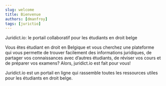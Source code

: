```yaml
---
slug: welcome
title: Bienvenue
authors: [dmanfroy]
tags: [jurictio]
---
```


Juridict.io: le portail collaboratif pour les étudiants en droit belge

Vous êtes étudiant en droit en Belgique et vous cherchez une plateforme qui vous permette de trouver facilement des informations juridiques, de partager vos connaissances avec d’autres étudiants, de réviser vos cours et de préparer vos examens? Alors, juridict.io est fait pour vous!

Juridict.io est un portail en ligne qui rassemble toutes les ressources utiles pour les étudiants en droit belge.
